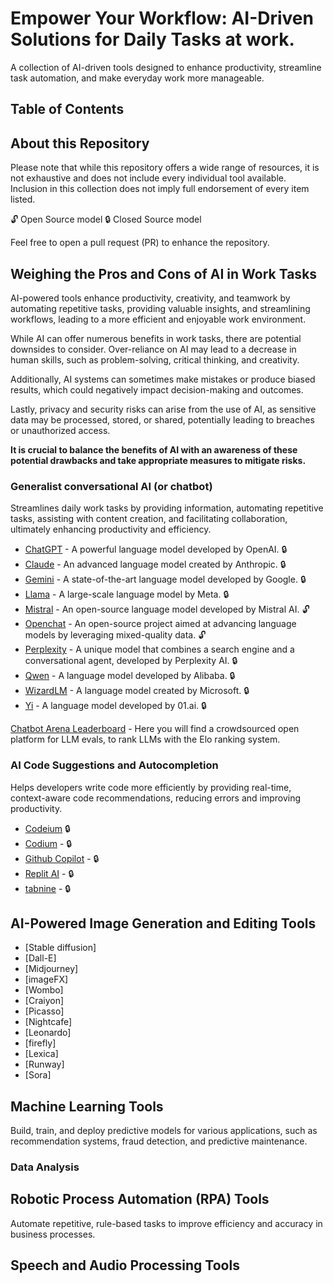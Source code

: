 # Empower Your Workflow: AI-Driven Solutions for Daily Tasks at work.

 A collection of AI-driven tools designed to enhance productivity, streamline task automation, and make everyday work more manageable.

 ## Table of Contents

 ## About this Repository

Please note that while this repository offers a wide range of resources, it is not exhaustive and does not include every individual tool available. Inclusion in this collection does not imply full endorsement of every item listed.

:unlock: Open Source model
:lock: Closed Source model

Feel free to open a pull request (PR) to enhance the repository.

## Weighing the Pros and Cons of AI in Work Tasks

AI-powered tools enhance productivity, creativity, and teamwork by automating repetitive tasks, providing valuable insights, and streamlining workflows, leading to a more efficient and enjoyable work environment. 

While AI can offer numerous benefits in work tasks, there are potential downsides to consider. Over-reliance on AI may lead to a decrease in human skills, such as problem-solving, critical thinking, and creativity. 

Additionally, AI systems can sometimes make mistakes or produce biased results, which could negatively impact decision-making and outcomes. 

Lastly, privacy and security risks can arise from the use of AI, as sensitive data may be processed, stored, or shared, potentially leading to breaches or unauthorized access. 

**It is crucial to balance the benefits of AI with an awareness of these potential drawbacks and take appropriate measures to mitigate risks.**

### Generalist conversational AI (or chatbot)

Streamlines daily work tasks by providing information, automating repetitive tasks, assisting with content creation, and facilitating collaboration, ultimately enhancing productivity and efficiency.

- [ChatGPT](https://chat.openai.com/) -  A powerful language model developed by OpenAI. 🔒
- [Claude](https://claude.ai/) - An advanced language model created by Anthropic. 🔒
- [Gemini](https://gemini.google.com/) - A state-of-the-art language model developed by Google. 🔒
- [Llama](https://github.com/facebookresearch/llama) - A large-scale language model by Meta. 🔒
- [Mistral](https://mistral.ai/) - An open-source language model developed by Mistral AI. 🔓
- [Openchat](https://github.com/imoneoi/openchat) - An open-source project aimed at advancing language models by leveraging mixed-quality data. 🔓
- [Perplexity](https://www.perplexity.ai/) - A unique model that combines a search engine and a conversational agent, developed by Perplexity AI. 🔒
- [Qwen](https://qwenlm.github.io/) - A language model developed by Alibaba. 🔒
- [WizardLM](https://github.com/nlpxucan/WizardLM) -  A language model created by Microsoft. 🔒
- [Yi](https://www.01.ai/) - A language model developed by 01.ai. 🔒

[Chatbot Arena Leaderboard](https://huggingface.co/spaces/lmsys/chatbot-arena-leaderboard) - Here you will find a crowdsourced open platform for LLM evals, to rank LLMs with the Elo ranking system.
  
###  AI Code Suggestions and Autocompletion

Helps developers write code more efficiently by providing real-time, context-aware code recommendations, reducing errors and improving productivity.

- [Codeium](https://codeium.com/) :lock:
- [Codium](https://www.codium.ai/) - :lock: 
- [Github Copilot](https://github.com/features/copilot) - :lock:
- [Replit AI](https://replit.com/ai) - :lock:
- [tabnine](https://www.tabnine.com/) - :lock:

## AI-Powered Image Generation and Editing Tools

- [Stable diffusion]
- [Dall-E]
- [Midjourney]
- [imageFX]
- [Wombo]
- [Craiyon]
- [Picasso]
- [Nightcafe]
- [Leonardo]
- [firefly]
- [Lexica]
- [Runway]
- [Sora]

## Machine Learning Tools

Build, train, and deploy predictive models for various applications, such as recommendation systems, fraud detection, and predictive maintenance.

### Data Analysis

## Robotic Process Automation (RPA) Tools

Automate repetitive, rule-based tasks to improve efficiency and accuracy in business processes.

## Speech and Audio Processing Tools






 
 
